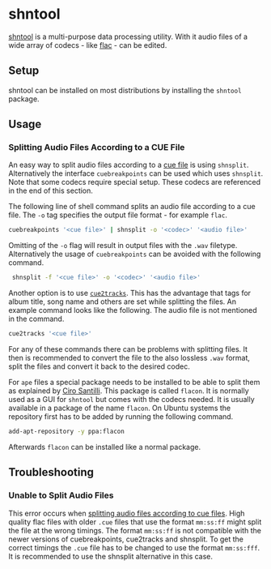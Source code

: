 # shntool

[shntool](http://shnutils.freeshell.org/shntool/) is a multi-purpose data processing utility.
With it audio files of a wide array of codecs - like [flac](/wiki/flac_%28codec%29.md) - can be
edited.

## Setup

shntool can be installed on most distributions by installing the `shntool` package.

## Usage

### Splitting Audio Files According to a CUE File

An easy way to split audio files according to a [cue file](../cue_sheet.md) is
using `shnsplit`.
Alternatively the interface `cuebreakpoints` can be used which uses `shnsplit`.
Note that some codecs require special setup.
These codecs are referenced in the end of this section.

The following line of shell command splits an audio file according to a cue file.
The `-o` tag specifies the output file format - for example `flac`.

```sh
cuebreakpoints '<cue file>' | shnsplit -o '<codec>' '<audio file>'
```

Omitting of the `-o` flag will result in output files with the `.wav` filetype.
Alternatively the usage of `cuebreakpoints` can be avoided with the following
command.

```sh
 shnsplit -f '<cue file>' -o '<codec>' '<audio file>'
```

Another option is to use [`cue2tracks`](https://github.com/ar-lex/cue2tracks).
This has the advantage that tags for album title, song name and others are set
while splitting the files.
An example command looks like the following.
The audio file is not mentioned in the command.

```sh
cue2tracks '<cue file>'
```

For any of these commands there can be problems with splitting files.
It then is recommended to convert the file to the also lossless `.wav` format,
split the files and convert it back to the desired codec.

For `ape` files a special package needs to be installed to be able to split them as explained by
[Ciro Santilli](https://unix.stackexchange.com/questions/165485/why-can-i-not-split-a-ape-file).
This package is called `flacon`.
It is normally used as a GUI for `shntool` but comes with the codecs needed.
It is usually available in a package of the name `flacon`.
On Ubuntu systems the repository first has to be added by running the following command.

```sh
add-apt-repository -y ppa:flacon
```

Afterwards `flacon` can be installed like a normal package.

## Troubleshooting

### Unable to Split Audio Files

This error occurs when
[splitting audio files according to cue files](#splitting-audio-files-according-to-a-cue-file).
High quality flac files with older `.cue` files that use the format `mm:ss:ff`
might split the file at the wrong timings.
The format `mm:ss:ff` is not compatible with the newer versions of
cuebreakpoints, cue2tracks and shnsplit.
To get the correct timings the `.cue` file has to be changed to use the format
`mm:ss:fff`.
It is recommended to use the shnsplit alternative in this case.
